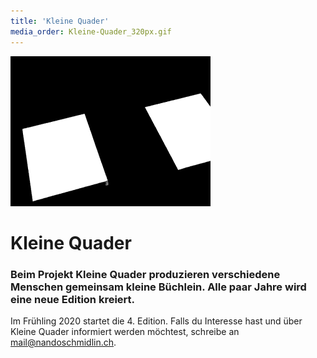 ```yaml
---
title: 'Kleine Quader'
media_order: Kleine-Quader_320px.gif
---
```


![Kleine Quader Animation](Kleine-Quader_320px.gif)

# Kleine Quader

### Beim Projekt Kleine Quader produzieren verschiedene Menschen gemeinsam kleine Büchlein. Alle paar Jahre wird eine neue Edition kreiert.
Im Frühling 2020 startet die 4. Edition. Falls du Interesse hast und über Kleine Quader informiert werden möchtest, schreibe an [mail@nandoschmidlin.ch](mailto:mail@nandoschmidlin.ch).
